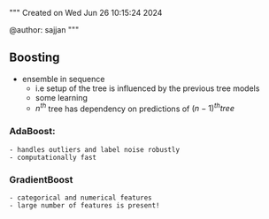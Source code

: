 """
Created on Wed Jun 26 10:15:24 2024

@author: sajjan
"""

## Boosting

- ensemble in sequence
  - i.e setup of the tree is influenced by the previous tree models
  - some learning
  - $n^{th}$ tree has dependency on predictions of $(n-1)^{th} tree$

### AdaBoost:

    - handles outliers and label noise robustly
    - computationally fast

### GradientBoost

    - categorical and numerical features
    - large number of features is present!
